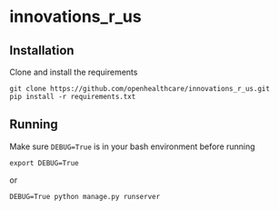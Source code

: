 innovations_r_us
================

Installation
------------
Clone and install the requirements

    git clone https://github.com/openhealthcare/innovations_r_us.git
    pip install -r requirements.txt

Running
-------
Make sure ``DEBUG=True`` is in your bash environment before running

    export DEBUG=True

or

    DEBUG=True python manage.py runserver


